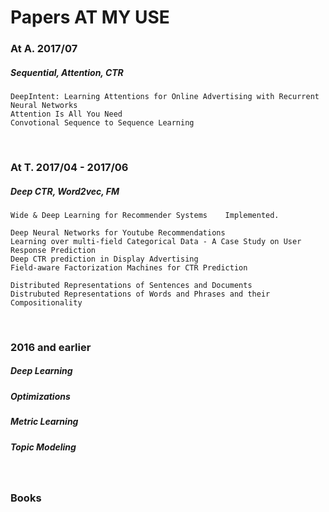 # Papers AT MY USE

### At A. 2017/07
##### Sequential, Attention, CTR

	DeepIntent: Learning Attentions for Online Advertising with Recurrent Neural Networks
	Attention Is All You Need
	Convotional Sequence to Sequence Learning 

<br/>

### At T. 2017/04 - 2017/06
##### Deep CTR, Word2vec, FM
	
	Wide & Deep Learning for Recommender Systems	Implemented.
	
	Deep Neural Networks for Youtube Recommendations
	Learning over multi-field Categorical Data - A Case Study on User Response Prediction
	Deep CTR prediction in Display Advertising
	Field-aware Factorization Machines for CTR Prediction
	
	Distributed Representations of Sentences and Documents
	Distrubuted Representations of Words and Phrases and their Compositionality


<br/>

### 2016 and earlier
##### Deep Learning
##### Optimizations
##### Metric Learning
##### Topic Modeling

<br/>

### Books

